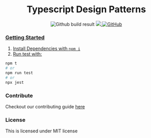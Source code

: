 <div align="center">
				<h1>Typescript Design Patterns</h1>
				<img alt="Github build result" src="https://github.com/vindecodex/ts-dp/actions/workflows/node.js.yml/badge.svg">
				<a href="https://www.codacy.com/gh/vindecodex/ts-dp/dashboard?utm_source=github.com&amp;utm_medium=referral&amp;utm_content=vindecodex/ts-dp&amp;utm_campaign=Badge_Grade"><img src="https://app.codacy.com/project/badge/Grade/6590a0f25e4445eeb56ba9f3a010c858"/>
				<img alt="GitHub" src="https://img.shields.io/github/license/vindecodex/ts-dp?style=flat-square">
</div>

### Getting Started

1. Install Dependencies with `npm i`
2. Run test with:

```bash
npm t
# or
npm run test
# or
npx jest
```

### Contribute
Checkout our contributing guide [here](/CONTRIBUTE.md)

### License
This is licensed under MIT license
